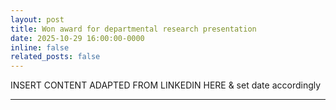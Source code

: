 ```yaml
---
layout: post
title: Won award for departmental research presentation 
date: 2025-10-29 16:00:00-0000
inline: false
related_posts: false
---
```


INSERT CONTENT ADAPTED FROM LINKEDIN HERE & set date accordingly

---